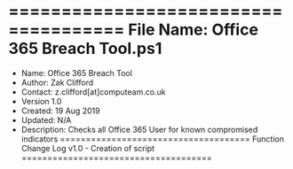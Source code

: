 =====================================
File Name: Office 365 Breach Tool.ps1
=====================================
- Name: Office 365 Breach Tool
- Author: Zak Clifford 
- Contact:  z.clifford[at]computeam.co.uk
- Version 1.0
- Created: 19 Aug 2019
- Updated: N/A
- Description: Checks all Office 365 User for known compromised indicators
=====================================
Function Change Log 
v1.0 - Creation of script
=====================================

